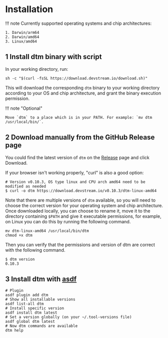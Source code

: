 # Installation

!!! note
    Currently supported operating systems and chip architectures:

    1. Darwin/arm64
    2. Darwin/amd64
    3. Linux/amd64

## 1 Install dtm binary with script

In your working directory, run:

```shell
sh -c "$(curl -fsSL https://download.devstream.io/download.sh)"
```

This will download the corresponding `dtm` binary to your working directory according to your OS and chip architecture, and grant the binary execution permission.

!!! note "Optional"

    Move `dtm` to a place which is in your PATH. For example: `mv dtm /usr/local/bin/`.

## 2 Download manually from the GitHub Release page

You could find the latest version of `dtm` on the [Release](https://github.com/devstream-io/devstream/releases/) page and click Download.

If your browser isn't working properly, "curl" is also a good option:

```shell
# Version v0.10.3, OS type linux and CPU arch amd64 need to be modified as needed
$ curl -o dtm https://download.devstream.io/v0.10.3/dtm-linux-amd64
```

Note that there are multiple versions of `dtm` available, so you will need to choose the correct version for your operating system and chip architecture. Once downloaded locally, you can choose to rename it, move it to the directory containing `$PATH` and give it executable permissions, for example, on Linux you can do this by running the following command.

```shell
mv dtm-linux-amd64 /usr/local/bin/dtm
chmod +x dtm
```

Then you can verify that the permissions and version of dtm are correct with the following command.

```shell
$ dtm version
0.10.3
```

## 3 Install dtm with [asdf](https://asdf-vm.com/)

```shell
# Plugin
asdf plugin add dtm
# Show all installable versions
asdf list-all dtm
# Install specific version
asdf install dtm latest
# Set a version globally (on your ~/.tool-versions file)
asdf global dtm latest
# Now dtm commands are available
dtm help
```
